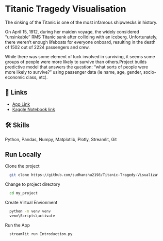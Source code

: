 
# Titanic Tragedy Visualisation

The sinking of the Titanic is one of the most infamous shipwrecks in history.

On April 15, 1912, during her maiden voyage, the widely considered “unsinkable” RMS Titanic sank after colliding with an iceberg. Unfortunately, there weren’t enough lifeboats for everyone onboard, resulting in the death of 1502 out of 2224 passengers and crew.

While there was some element of luck involved in surviving, it seems some groups of people were more likely to survive than others.Project builds predictive model that answers the question: “what sorts of people were more likely to survive?” using passenger data (ie name, age, gender, socio-economic class, etc).


## 🔗 Links

 - [App Link](https://sudhanshu2198-titanic-tragedy-visualization-introduction-rgc3xa.streamlit.app/)
 - [Kaggle Notebook link](https://www.kaggle.com/code/sudhanshu2198/titanic-survival-prediction)


## 🛠 Skills
Python, Pandas, Numpy, Matplotlib, Plotly, Streamlit,
Git


## Run Locally

Clone the project

```bash
  git clone https://github.com/sudhanshu2198/Titanic-Tragedy-Visualization
```

Change to project directory

```bash
  cd my_project
```
Create Virtual Envionment

```bash
  python -m venv venv
  venv\Scripts\activate

```

Run the App

```bash
  streamlit run Introduction.py
```

